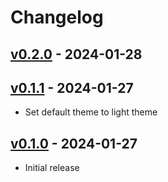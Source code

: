 # Changelog

## [v0.2.0](https://github.com/nukopy/gene-searcher/compare/v0.1.1...v0.2.0) - 2024-01-28

## [v0.1.1](https://github.com/nukopy/gene-searcher/compare/v0.1.0...v0.1.1) - 2024-01-27

- Set default theme to light theme

## [v0.1.0](https://github.com/nukopy/gene-searcher/commits/v0.1.0) - 2024-01-27

- Initial release
